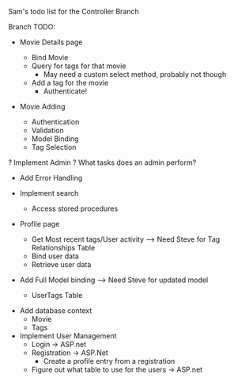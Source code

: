 ﻿Sam's todo list for the Controller Branch

Branch TODO:

- Movie Details page
	- Bind Movie
	- Query for tags for that movie
		- May need a custom select method, probably not though
	- Add a tag for the movie
		- Authenticate!

- Movie Adding
	- Authentication
	- Validation
	- Model Binding
	- Tag Selection

? Implement Admin 
	? What tasks does an admin perform?

- Add Error Handling
- Implement search
	- Access stored procedures


- Profile page 
	- Get Most recent tags/User activity	--> Need Steve for Tag Relationships Table
	+ Bind user data
	+ Retrieve user data

- Add Full Model binding					--> Need Steve for updated model
	- UserTags Table

+ Add database context
	+ Movie
	+ Tags
+ Implement User Management
	+ Login -> ASP.net
	+ Registration -> ASP.Net
		+ Create a profile entry from a registration
	+ Figure out what table to use for the users -> ASP.net

